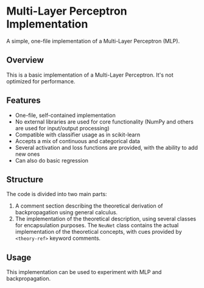 # Multi-Layer Perceptron Implementation
A simple, one-file implementation of a Multi-Layer Perceptron (MLP).

## Overview
This is a basic implementation of a Multi-Layer Perceptron. It's not optimized for performance.

## Features
* One-file, self-contained implementation
* No external libraries are used for core functionality (NumPy and others are used for input/output processing)
* Compatible with classifier usage as in scikit-learn
* Accepts a mix of continuous and categorical data
* Several activation and loss functions are provided, with the ability to add new ones
* Can also do basic regression

## Structure
The code is divided into two main parts:
1. A comment section describing the theoretical derivation of backpropagation using general calculus.
2. The implementation of the theoretical description, using several classes for encapsulation purposes. The `NeuNet` class contains the actual implementation of the theoretical concepts, with cues provided by `<theory-ref>` keyword comments.

## Usage
This implementation can be used to experiment with MLP and backpropagation.
